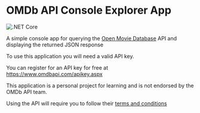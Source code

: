# OMDb API Console Explorer App

![.NET Core](https://github.com/leon-paul-hart/OMDb_API_Console_App/workflows/.NET%20Core/badge.svg?branch=master)

A simple console app for querying the [Open Movie Database](https://www.omdbapi.com/) API and displaying the returned JSON response

To use this application you will need a valid API key.

You can register for an API key for free at <https://www.omdbapi.com/apikey.aspx>

This application is a personal project for learning and is not endorsed by the OMDb API team.

Using the API will require you to follow their [terms and conditions](https://www.omdbapi.com/legal.htm)
